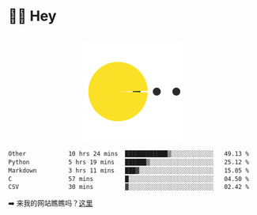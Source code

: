 
# 👋🏻 Hey
<div align="center">
	<br>
	<img src="https://raw.githubusercontent.com/Aniket965/Aniket965/master/pacman.svg?sanitize=true" width="200" height="200">
	<br>
</div>

<!--START_SECTION:waka-->

```txt
Other            10 hrs 24 mins  ████████████▒░░░░░░░░░░░░   49.13 %
Python           5 hrs 19 mins   ██████▒░░░░░░░░░░░░░░░░░░   25.12 %
Markdown         3 hrs 11 mins   ███▓░░░░░░░░░░░░░░░░░░░░░   15.05 %
C                57 mins         █░░░░░░░░░░░░░░░░░░░░░░░░   04.50 %
CSV              30 mins         ▓░░░░░░░░░░░░░░░░░░░░░░░░   02.42 %
```

<!--END_SECTION:waka-->

 ➡️  来我的网站瞧瞧吗？[这里](https://www.shaolongfei.com)
